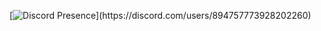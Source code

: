 [![Discord Presence](https://lanyard-profile-readme.vercel.app/api/894757773928202260?theme=light&bg=809ecf&animated=false&hideDiscrim=true&borderRadius=30px&idleMessage=Probably%20doing%20something%20else...)](https://discord.com/users/894757773928202260)

